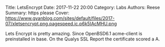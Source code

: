 Title: LetsEncrypt
Date: 2017-11-22 20:00
Category: Labs
Authors: Reese
Summary: https please
Cover: https://www.gyanblog.com/sites/default/files/2017-07/xletsencrypt.png.pagespeed.ic.p6k5IAcMHU.png

Lets Encrypt is pretty amazing. Since OpenBSD6.1 acme-client is preinstalled in base. On the Qualys SSL Report the certificate scored a A.
